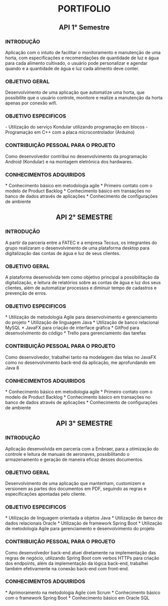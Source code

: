 <h1 align="center">PORTIFOLIO</h1>

<h2 align="center"> API 1° Semestre </h2>
<h3> INTRODUÇÃO </h3>
<p>Aplicação com o intuito de facilitar o monitoramento e manutenção de uma horta, com especificações e recomendações de quantidade de luz e água para cada alimento cultivado, o usuário pode personalizar e agendar quando e a quantidade de água e luz cada alimento deve conter.</p>

<h3> OBJETIVO GERAL </h3>
<p>Desenvolvimento de uma aplicação que automatize uma horta, que possibilite que o usuário controle, monitore e realize a manutenção da horta apenas por conexão wifi.</p>

<h3> OBJETIVO ESPECIFICOS </h3>
- Utilização do serviço Kondular utilizando programação em blocos
- Programação em C++ com a placa microcontrolador (Arduino) 

<h3> CONTRIBUIÇÃO PESSOAL PARA O PROJETO </h3>
<p>Como desenvolvedor contribui no desenvolvimento da programação Android (Kondular) e na montagem eletrônica dos hardwares.</p>

<h3> CONHECIMENTOS ADQUIRIDOS </h3> 
* Conhecimento básico em metodologia agile
* Primeiro contato com o modelo de Product Backlog 
* Conhecimento básico em transações no banco de dados através de aplicações 
* Conhecimento de configurações de ambiente


<h2 align="center">API 2° SEMESTRE </h2>
<h3> INTRODUÇÃO </h3>
<p>A partir da parceria entre a FATEC e a empresa Tecsus, os integrantes do grupo realizaram o desenvolvimento de uma plataforma desktop para digitalização das contas de água e luz de seus clientes.</p>


<h3> OBJETIVO GERAL </h3>
<p>A plataforma desenvolvida tem como objetivo principal a possibilitação da digitalização, e leitura de relatórios sobre as contas de água e luz dos seus clientes, além de automatizar processos e diminuir tempo de cadastros e prevenção de erros.</p>

<h3> OBJETIVO ESPECIFICOS </h3>
* Utilização de metodologia Agile para desenvolvimento e gerenciamento do projeto
* Utilização de linguagem Java
* Utilização de banco relacional MySQL
* JavaFX para criação de interface gráfica 
* GitPod para desenvolvimento do código 
* Trello para gerenciamento das tarefas 

<h3> CONTRIBUIÇÃO PESSOAL PARA O PROJETO </h3>
<p>Como desenvolvedor, trabalhei tanto na modelagem das telas no JavaFX como no desenvolvimento back-end da aplicação, me aprofundando em Java 8</p>

<h3> CONHECIMENTOS ADQUIRIDOS </h3> 
* Conhecimento básico em metodologia agile
* Primeiro contato com o modelo de Product Backlog 
* Conhecimento básico em transações no banco de dados através de aplicações 
* Conhecimento de configurações de ambiente


<h2 align="center">API 3° SEMESTRE </h2>
<h3>INTRODUÇÃO</h3>
<p>Aplicação desenvolvida em parceria com a Embraer, para a otimização do controle e leitura de manuais de aeronaves, possibilitando o armazenamento e geração de maneira eficaz desses documentos.</p>

<h3> OBJETIVO GERAL </h3>
<p>Desenvolvimento de uma aplicação que mantenham, customizem e versionem as partes dos documentos em PDF, seguindo as regras e especificações apontadas pelo cliente.</p>

<h3> OBJETIVO ESPECIFICOS</h3>
* Utilização de linguagem orientada a objetos Java
* Utilização de banco de dados relacionais Oracle
* Utilização de framework Spring Boot
* Utilização de metodologia Agile para gerenciamento e desenvolvimento do projeto

<h3> CONTRIBUIÇÃO PESSOAL PARA O PROJETO </h3>
<p>Como desenvolvedor back-end atuei diretamente na implementação das regras de negócio, utilizando Spring Boot com verbos HTTPs para criação dos endpoints, além da implementação da lógica back-end, trabalhei também efetivamente na conexão back-end com front-end.</p>

<h3> CONHECIMENTOS ADQUIRIDOS</h3>
* Aprimoramento na metodologia Agile com Scrum
* Conhecimento básico com o framework Spring Boot
* Conhecimento básico em Oracle SQL

